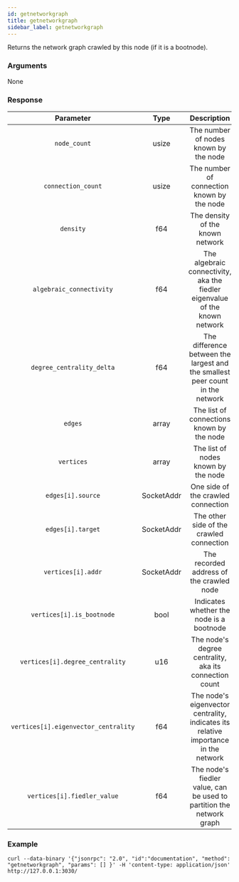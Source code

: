 ```yaml
---
id: getnetworkgraph
title: getnetworkgraph
sidebar_label: getnetworkgraph
---
```


<!----------------------------------------------------------------------------->
<!-------------------- THIS MARKDOWN FILE IS AUTOGENERATED -------------------->
<!----------------------------------------------------------------------------->

Returns the network graph crawled by this node (if it is a bootnode).

### Arguments

None

### Response

| Parameter                            | Type       | Description                                                                               |
| :----------------------------------: | :--------: | :---------------------------------------------------------------------------------------: |
| `node_count`                         | usize      | The number of nodes known by the node                                                     |
| `connection_count`                   | usize      | The number of connection known by the node                                                |
| `density`                            | f64        | The density of the known network                                                          |
| `algebraic_connectivity`             | f64        | The algebraic connectivity, aka the fiedler eigenvalue of the known network               |
| `degree_centrality_delta`            | f64        | The difference between the largest and the smallest peer count in the network             |
| `edges`                              | array      | The list of connections known by the node                                                 |
| `vertices`                           | array      | The list of nodes known by the node                                                       |
| `edges[i].source`                    | SocketAddr | One side of the crawled connection                                                        |
| `edges[i].target`                    | SocketAddr | The other side of the crawled connection                                                  |
| `vertices[i].addr`                   | SocketAddr | The recorded address of the crawled node                                                  |
| `vertices[i].is_bootnode`            | bool       | Indicates whether the node is a bootnode                                                  |
| `vertices[i].degree_centrality`      | u16        | The node's degree centrality, aka its connection count                                    |
| `vertices[i].eigenvector_centrality` | f64        | The node's eigenvector centrality, indicates its relative importance in the network       |
| `vertices[i].fiedler_value`          | f64        | The node's fiedler value, can be used to partition the network graph                      |

### Example
```ignore
curl --data-binary '{"jsonrpc": "2.0", "id":"documentation", "method": "getnetworkgraph", "params": [] }' -H 'content-type: application/json' http://127.0.0.1:3030/
```

